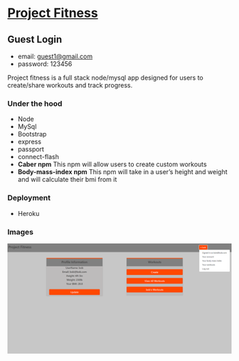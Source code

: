 # [Project Fitness](https://young-hamlet-41284.herokuapp.com/)

## Guest Login
* email: guest1@gmail.com
* password: 123456

Project fitness is a full stack node/mysql app designed for users to create/share workouts and track progress.

### Under the hood
* Node
* MySql
* Bootstrap
* express
* passport 
* connect-flash 
* **Caber npm** This npm will allow users to create custom workouts
* **Body-mass-index npm** This npm will take in a user’s height and weight and will calculate their bmi from it

### Deployment
* Heroku

### Images
![pj](./public/images/fitness.JPG)
